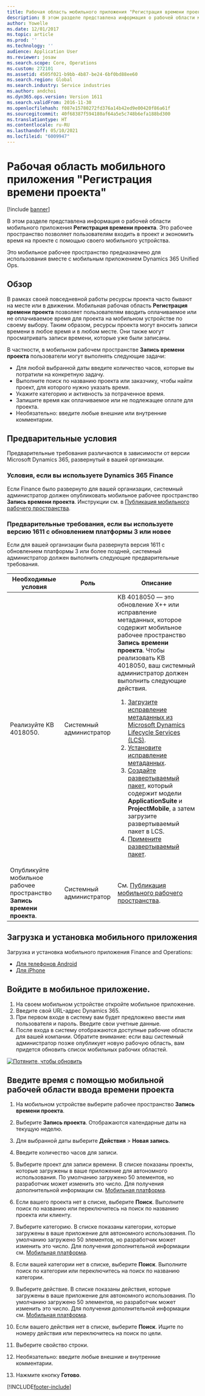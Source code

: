 ```yaml
---
title: Рабочая область мобильного приложения "Регистрация времени проекта"
description: В этом разделе представлена информация о рабочей области мобильного приложения "Регистрация времени проекта". Это рабочее пространство позволяет пользователям входить в проект и экономить время на проекте с помощью своего мобильного устройства.
author: Yowelle
ms.date: 12/01/2017
ms.topic: article
ms.prod: ''
ms.technology: ''
audience: Application User
ms.reviewer: josaw
ms.search.scope: Core, Operations
ms.custom: 272101
ms.assetid: 4505f021-b9bb-4b87-be24-6bf0bd88ee60
ms.search.region: Global
ms.search.industry: Service industries
ms.author: andchoi
ms.dyn365.ops.version: Version 1611
ms.search.validFrom: 2016-11-30
ms.openlocfilehash: f087e15780272fd376a14b42ed9e00420f86a61f
ms.sourcegitcommit: 40f68387f594180af64a5e5c748b6efa188bd300
ms.translationtype: HT
ms.contentlocale: ru-RU
ms.lasthandoff: 05/10/2021
ms.locfileid: "6009947"
---
```

# <a name="project-time-entry-mobile-workspace"></a>Рабочая область мобильного приложения "Регистрация времени проекта"

[!include [banner](../includes/banner.md)]

В этом разделе представлена информация о рабочей области мобильного приложения **Регистрация времени проекта**. Это рабочее пространство позволяет пользователям входить в проект и экономить время на проекте с помощью своего мобильного устройства.

Это мобильное рабочее пространство предназначено для использования вместе с мобильным приложением Dynamics 365 Unified Ops. 

## <a name="overview"></a>Обзор
В рамках своей повседневной работы ресурсы проекта часто бывают на месте или в движении. Мобильная рабочая область **Регистрация времени проекта** позволяет пользователям вводить оплачиваемое или не оплачиваемое время для проекта на мобильном устройстве по своему выбору. Таким образом, ресурсы проекта могут вносить записи времени в любое время и в любом месте. Они также могут просматривать записи времени, которые уже были записаны. 

В частности, в мобильном рабочем пространстве **Запись времени проекта** пользователи могут выполнять следующие задачи:

-   Для любой выбранной даты введите количество часов, которые вы потратили на конкретную задачу.
-   Выполните поиск по названию проекта или заказчику, чтобы найти проект, для которого нужно указать время.
-   Укажите категорию и активность за потраченное время.
-   Запишите время как оплачиваемое или не подлежащее оплате для проекта.
-   Необязательно: введите любые внешние или внутренние комментарии.

## <a name="prerequisites"></a>Предварительные условия
Предварительные требования различаются в зависимости от версии Microsoft Dynamics 365, развернутый в вашей организации.

### <a name="prerequisites-if-you-use-dynamics-365-finance"></a>Условия, если вы используете Dynamics 365 Finance
Если Finance было развернуто для вашей организации, системный администратор должен опубликовать мобильное рабочее пространство **Запись времени проекта**. Инструкции см. в [Публикация мобильного рабочего пространства](/dynamics365/fin-ops-core/dev-itpro/mobile-apps/publish-mobile-workspace).

### <a name="prerequisites-if-you-use-version-1611-with-platform-update-3-or-later"></a>Предварительные требования, если вы используете версию 1611 с обновлением платформы 3 или новее
Если для вашей организации была развернута версия 1611 с обновлением платформы 3 или более поздней, системный администратор должен выполнить следующие предварительные требования. 

<table>
<thead>
<tr class="header">
<th>Необходимые условия</th>
<th>Роль</th>
<th>Описание</th>
</tr>
</thead>
<tbody>
<tr class="odd">

<td>Реализуйте KB 4018050.</td>
<td>Системный администратор</td>
<td>KB 4018050 — это обновление X++ или исправление метаданных, которое содержит мобильное рабочее пространство <strong>Запись времени проекта</strong>. Чтобы реализовать KB 4018050, ваш системный администратор должен выполнить следующие действия.
<ol>
<li><a href="/dynamics365/fin-ops-core/dev-itpro/migration-upgrade/download-hotfix-lcs">Загрузите исправление метаданных из Microsoft Dynamics Lifecycle Services (LCS)</a>.</li>
<li><a href="/dynamics365/fin-ops-core/dev-itpro/migration-upgrade/install-metadata-hotfix-package">Установите исправление метаданных</a>.</li>
<li><a href="/dynamics365/fin-ops-core/dev-itpro/deployment/create-apply-deployable-package">Создайте развертываемый пакет</a>, который содержит модели <strong>ApplicationSuite</strong> и <strong>ProjectMobile</strong>, а затем загрузите развертываемый пакет в LCS.</li>
<li><a href="/dynamics365/fin-ops-core/dev-itpro/deployment/apply-deployable-package-system">Примените развертываемый пакет</a>.</li>

</ol></td>
</tr>
<tr class="even">
<td>Опубликуйте мобильное рабочее пространство <strong>Запись времени проекта</strong>.</td>
<td>Системный администратор</td>
<td>См. <a href="/dynamics365/fin-ops-core/dev-itpro/mobile-apps/publish-mobile-workspace">Публикация мобильного рабочего пространства</a>.</td>
</tr>
</tbody>
</table>

## <a name="download-and-install-the-mobile-app"></a>Загрузка и установка мобильного приложения

Загрузка и установка мобильного приложения Finance and Operations:

-   [Для телефонов Android](https://go.microsoft.com/fwlink/?linkid=850662)
-   [Для iPhone](https://go.microsoft.com/fwlink/?linkid=850663)

## <a name="sign-in-to-the-mobile-app"></a>Войдите в мобильное приложение.
1.  На своем мобильном устройстве откройте мобильное приложение.
2.  Введите свой URL-адрес Dynamics 365.
3.  При первом входе в систему вам будет предложено ввести имя пользователя и пароль. Введите свои учетные данные.
4.  После входа в систему отображаются доступные рабочие области для вашей компании. Обратите внимание: если ваш системный администратор позже опубликует новую рабочую область, вам придется обновить список мобильных рабочих областей.

[![Потяните, чтобы обновить](./media/pull-to-refresh-list-of-workspaces-183x300.png)](./media/pull-to-refresh-list-of-workspaces.png)

## <a name="enter-time-by-using-the-project-time-entry-mobile-workspace"></a>Введите время с помощью мобильной рабочей области ввода времени проекта
1.  На мобильном устройстве выберите рабочее пространство **Запись времени проекта**.
2.  Выберите **Запись проекта**. Отображаются календарные даты на текущую неделю.
3.  Для выбранной даты выберите **Действия** &gt; **Новая запись**.
4.  Введите количество часов для записи.
5.  Выберите проект для записи времени. В списке показаны проекты, которые загружены в ваше приложение для автономного использования. По умолчанию загружено 50 элементов, но разработчик может изменить это число. Для получения дополнительной информации см. [Мобильная платформа](/dynamics365/fin-ops-core/dev-itpro/mobile-apps/mobile-app-home-page).
6.  Если вашего проекта нет в списке, выберите **Поиск**. Выполните поиск по названию или переключитесь на поиск по названию проекта или клиенту.
7.  Выберите категорию. В списке показаны категории, которые загружены в ваше приложение для автономного использования. По умолчанию загружено 50 элементов, но разработчик может изменить это число. Для получения дополнительной информации см. [Мобильная платформа](/dynamics365/fin-ops-core/dev-itpro/mobile-apps/mobile-app-home-page).
8.  Если вашей категории нет в списке, выберите **Поиск**. Выполните поиск по категории или переключитесь на поиск по названию категории.
9.  Выберите действие. В списке показаны действия, которые загружены в ваше приложение для автономного использования. По умолчанию загружено 50 элементов, но разработчик может изменить это число. Для получения дополнительной информации см. [Мобильная платформа](/dynamics365/fin-ops-core/dev-itpro/mobile-apps/mobile-app-home-page).
10. Если вашего действия нет в списке, выберите **Поиск**. Ищите по номеру действия или переключитесь на поиск по цели.

11. Выберите свойство строки.
12. Необязательно: введите любые внешние и внутренние комментарии.
13. Нажмите кнопку **Готово**.


[!INCLUDE[footer-include](../includes/footer-banner.md)]